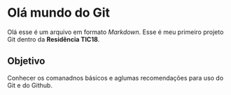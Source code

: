 # Olá mundo do Git

Olá esse é um arquivo em formato *Markdown*.
Esse é meu primeiro projeto Git dentro da **Residência TIC18**.

## Objetivo

Conhecer os comanadnos básicos e aglumas recomendações
para uso do Git e do Github.